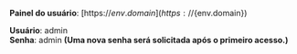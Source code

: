 **Painel do usuário**: [https://${env.domain}](https://${env.domain})

**Usuário**: admin  
**Senha**: admin
**(Uma nova senha será solicitada após o primeiro acesso.)**